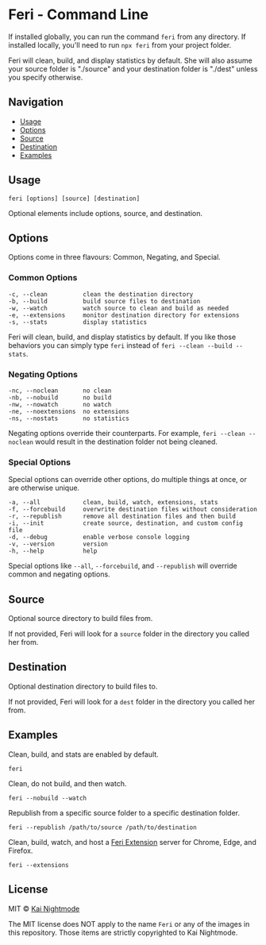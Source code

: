 # Feri - Command Line

If installed globally, you can run the command `feri` from any directory. If installed locally, you'll need to run `npx feri` from your project folder.

Feri will clean, build, and display statistics by default. She will also assume your source folder is "./source" and your destination folder is "./dest" unless you specify otherwise.

## Navigation

* [Usage](#usage)
* [Options](#options)
* [Source](#source)
* [Destination](#destination)
* [Examples](#examples)

## Usage

```
feri [options] [source] [destination]
```

Optional elements include options, source, and destination.

## Options

Options come in three flavours: Common, Negating, and Special.

### Common Options

```
-c, --clean          clean the destination directory
-b, --build          build source files to destination
-w, --watch          watch source to clean and build as needed
-e, --extensions     monitor destination directory for extensions
-s, --stats          display statistics
```

Feri will clean, build, and display statistics by default. If you like those behaviors you can simply type `feri` instead of `feri --clean --build --stats`.

### Negating Options

```
-nc, --noclean       no clean
-nb, --nobuild       no build
-nw, --nowatch       no watch
-ne, --noextensions  no extensions
-ns, --nostats       no statistics
```

Negating options override their counterparts. For example, `feri --clean --noclean` would result in the destination folder not being cleaned.

### Special Options

Special options can override other options, do multiple things at once, or are otherwise unique.

```
-a, --all            clean, build, watch, extensions, stats
-f, --forcebuild     overwrite destination files without consideration
-r, --republish      remove all destination files and then build
-i, --init           create source, destination, and custom config file
-d, --debug          enable verbose console logging
-v, --version        version
-h, --help           help
```

Special options like `--all`, `--forcebuild`, and `--republish` will override common and negating options.

## Source

Optional source directory to build files from.

If not provided, Feri will look for a `source` folder in the directory you called her from.

## Destination

Optional destination directory to build files to.

If not provided, Feri will look for a `dest` folder in the directory you called her from.

## Examples

Clean, build, and stats are enabled by default.

```
feri
```

Clean, do not build, and then watch.

```
feri --nobuild --watch
```

Republish from a specific source folder to a specific destination folder.

```
feri --republish /path/to/source /path/to/destination
```

Clean, build, watch, and host a [Feri Extension](https://github.com/nightmode/feri-extension#feri-extension) server for Chrome, Edge, and Firefox.

```
feri --extensions
```

## License

MIT © [Kai Nightmode](https://nightmode.fm/)

The MIT license does NOT apply to the name `Feri` or any of the images in this repository. Those items are strictly copyrighted to Kai Nightmode.
